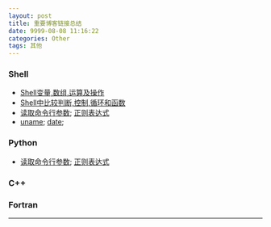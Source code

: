 ```yaml
---
layout: post
title: 重要博客链接总结
date: 9999-08-08 11:16:22
categories: Other
tags: 其他
---
```


### Shell

- [Shell变量,数组,运算及操作](http://platinhom.github.io/2015/06/15/shell-varient-operation/)
- [Shell中比较判断,控制,循环和函数](http://platinhom.github.io/2015/06/14/shell-function-for-if/)
- [读取命令行参数](http://platinhom.github.io/2015/06/13/ReadArgv/); [正则表达式](http://platinhom.github.io/2015/06/10/regexp-re/)
- [uname](http://platinhom.github.io/2015/06/12/uname-shell/); [date](http://platinhom.github.io/2015/06/07/bash-date-usage/);
### Python

- [读取命令行参数](http://platinhom.github.io/2015/06/13/ReadArgv/); [正则表达式](http://platinhom.github.io/2015/06/10/regexp-re/)

### C++

### Fortran

---

